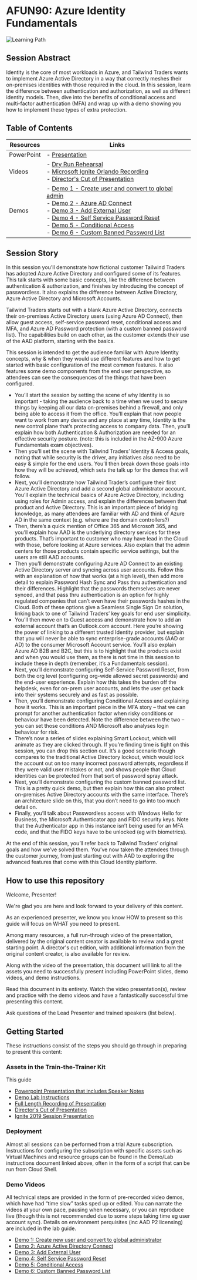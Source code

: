# AFUN90: Azure Identity Fundamentals

 ![Learning Path](https://img.shields.io/badge/Learning%20Path-AFUN-fe5e00?logo=microsoft)

## Session Abstract
Identity is the core of most workloads in Azure, and Tailwind Traders wants to implement Azure Active Directory in a way that correctly meshes their on-premises identities with those required in the cloud. In this session, learn the difference between authentication and authorization, as well as different identity models. Then, dive into the benefits of conditional access and multi-factor authentication (MFA) and wrap up with a demo showing you how to implement these types of extra protection.

## Table of Contents

| Resources         | Links                            |
|-------------------|----------------------------------|
| PowerPoint        | - [Presentation](presentations.md) |
| Videos            | - [Dry Run Rehearsal](https://globaleventcdn.blob.core.windows.net/assets/afun/afun90/AFUN90%20Identity%20Fundamentals.mp4) <br/>- [Microsoft Ignite Orlando Recording](https://globaleventcdn.blob.core.windows.net/assets/afun/afun90/AFUN_90_IGNITE.mp4) <br/>- [Director's Cut of Presentation](https://globaleventcdn.blob.core.windows.net/assets/afun/afun90/AFUN90%20Identity%20Fundamentals.mp4) |
| Demos             | - [Demo 1 - Create user and convert to global admin](https://globaleventcdn.blob.core.windows.net/assets/afun/afun90/1.AAD-Rename-New-User-Global-Administrator.mp4)  <br/>- [Demo 2 - Azure AD Connect](https://globaleventcdn.blob.core.windows.net/assets/afun/afun90/2.Azure-AD-Connect.mp4)  <br/>- [Demo 3 - Add External User](https://globaleventcdn.blob.core.windows.net/assets/afun/afun90/3.External-User.mp4)  <br/>- [Demo 4 - Self Service Password Reset](https://globaleventcdn.blob.core.windows.net/assets/afun/afun90/4.Self-Service-Password-Reset.mp4)  <br/>- [Demo 5 - Conditional Access](https://globaleventcdn.blob.core.windows.net/assets/afun/afun90/5.ConditionalAccess.mp4)  <br/>- [Demo 6 - Custom Banned Password List](https://globaleventcdn.blob.core.windows.net/assets/afun/afun90/6.CustomBannedPasswordList.mp4)  |

## Session Story
In this session you’ll demonstrate how fictional customer Tailwind Traders has adopted Azure Active Directory and configured some of its features. This talk starts with some basic concepts, like the difference between authentication & authorization, and finishes by introducing the concept of passwordless. It also explains the difference between Active Directory, Azure Active Directory and Microsoft Accounts. 

Tailwind Traders starts out with a blank Azure Active Directory, connects their on-premises Active Directory users (using Azure AD Connect), then allow guest access, self-service password reset, conditional access and MFA, and Azure AD Password protection (with a custom banned password list).  The capabilities build on each other, as the customer extends their use of the AAD platform, starting with the basics. 

This session is intended to get the audience familiar with Azure Identity concepts, why & when they would use different features and how to get started with basic configuration of the most common features. It also features some demo components from the end user perspective, so attendees can see the consequences of the things that have been configured. 

<ul>
<li>You’ll start the session by setting the scene of why Identity is so important - taking the audience back to a time when we used to secure things by keeping all our data on-premises behind a firewall, and only being able to access it from the office. You’ll explain that now people want to work from any device and any place at any time, Identity is the new control plane that’s protecting access to company data. Then, you’ll explain how both Authentication & Authorization are needed for an effective security posture. (note: this is included in the AZ-900 Azure Fundamentals exam objectives).</li> 
<li>Then you’ll set the scene with Tailwind Traders’ Identity & Access goals, noting that while security is the driver, any initiatives also need to be easy & simple for the end users. You’ll then break down those goals into how they will be achieved, which sets the talk up for the demos that will follow.</li> 
<li>Next, you’ll demonstrate how Tailwind Trader’s configure their first Azure Active Directory and add a second global administrator account. You’ll explain the technical basics of Azure Active Directory, including using roles for Admin access, and explain the differences between that product and Active Directory. This is an important piece of bridging knowledge, as many attendees are familiar with AD and think of Azure AD in the same context (e.g. where are the domain controllers?)</li> 
<li>Then, there’s a quick mention of Office 365 and Microsoft 365, and you’ll explain how AAD is the underlying directory services for these products. That’s important to customer who may have lead in the Cloud with those, before looking at Azure services. Also explain that the admin centers for those products contain specific service settings, but the users are still AAD accounts.</li> 
<li>Then you’ll demonstrate configuring Azure AD Connect to an existing Active Directory server and syncing across user accounts. Follow this with an explanation of how that works (at a high level), then add more detail to explain Password Hash Sync and Pass thru authentication and their differences. Highlight that the passwords themselves are never synced, and that pass thru authentication is an option for highly regulated companies that can’t even have their passwords hashes in the Cloud. Both of these options give a Seamless Single Sign On solution, linking back to one of Tailwind Traders’ key goals for end user simplicity.</li>  
<li>You’ll then move on to Guest access and demonstrate how to add an external account that’s an Outlook.com account. Here you’re showing the power of linking to a different trusted Identity provider, but explain that you will never be able to sync enterprise-grade accounts (AAD or AD) to the consumer Microsoft Account service. You’ll also explain Azure AD B2B and B2C, but this is to highlight that the products exist and when you would use them, as there is not time in this session to include these in depth (remember, it’s a Fundamentals session).</li> 
<li>Next, you’ll demonstrate configuring Self-Service Password Reset, from both the org level (configuring org-wide allowed secret passwords) and the end-user experience. Explain how this takes the burden off the helpdesk, even for on-prem user accounts, and lets the user get back into their systems securely and as fast as possible.</li>  
<li>Then, you’ll demonstrate configuring Conditional Access and explaining how it works. This is an important piece in the MFA story – that we can prompt for another authentication factor when risky conditions or behaviour have been detected. Note the difference between the two – you can set those conditions AND Microsoft also analyses login behaviour for risk.</li> 
<li>There’s now a series of slides explaining Smart Lockout, which will animate as they are clicked through. If you’re finding time is tight on this session, you can drop this section out. It’s a good scenario though compares to the traditional Active Directory lockout, which would lock the account out on too many incorrect password attempts, regardless if they were valid user mistakes or not, and shows people that Cloud identities can be protected from that sort of password spray attack.</li>
<li>Next, you’ll demonstrate configuring the custom banned password list. This is a pretty quick demo, but then explain how this can also protect on-premises Active Directory accounts with the same interface. There’s an architecture slide on this, that you don’t need to go into too much detail on.</li>
<li>Finally, you’ll talk about Passwordless access with Windows Hello for Business, the Microsoft Authenticator app and FIDO security keys. Note that the Authenticator app in this instance isn’t being used for an MFA code, and that the FIDO keys have to be unlocked (eg with biometrics).</li>
</ul>
At the end of this session, you’ll refer back to Tailwind Traders’ original goals and how we’ve solved them. You’ve now taken the attendees through the customer journey, from just starting out with AAD to exploring the advanced features that come with this Cloud Identity platform. 

## How to use this repository
Welcome, Presenter!

We're glad you are here and look forward to your delivery of this content.

As an experienced presenter, we know you know HOW to present so this guide will focus on WHAT you need to present.

Among many resources, a full run-through video of the presentation, delivered by the original content creator is available to review and a great starting point. A director's cut edition, with additional information from the original content creator, is also available for review.

Along with the video of the presentation, this document will link to all the assets you need to successfully present including PowerPoint slides, demo videos, and demo instructions.

Read this document in its entirety. Watch the video presentation(s), review and practice with the demo videos and have a fantastically successful time presenting this content.

Ask questions of the Lead Presenter and trained speakers (list below).

## Getting Started
These instructions consist of the steps you should go through in preparing to present this content:

### Assets in the Train-the-Trainer Kit


This guide</li>
- [Powerpoint Presentation that includes Speaker Notes](https://globaleventcdn.blob.core.windows.net/assets/afun/afun90/afun90.pptx)
- [Demo Lab Instructions](https://globaleventcdn.blob.core.windows.net/assets/afun/afun90/AFUN90%20Demo%20Guide.docx)
- [Full Length Recording of Presentation](https://globaleventcdn.blob.core.windows.net/assets/afun/afun90/AFUN90%20Identity%20Fundamentals.mp4)
- [Director's Cut of Presentation](https://globaleventcdn.blob.core.windows.net/assets/afun/afun90/AFUN90%20Identity%20Fundamentals.mp4)
- [Ignite 2019 Session Presentation](https://globaleventcdn.blob.core.windows.net/assets/afun/afun90/AFUN_90_IGNITE.mp4)


### Deployment

Almost all sessions can be performed from a trial Azure subscription. Instructions for configuring the subscription with specific assets such as Virtual Machines and resource groups can be found in the Demo/Lab instructions document linked above, often in the form of a script that can be run from Cloud Shell. 

### Demo Videos
All technical steps are provided in the form of pre-recorded video demos, which have had “time slow” tasks sped up or edited. You can narrate the videos at your own pace, pausing when necessary, or you can reproduce live (though this is not recommended due to some steps taking time eg user account sync). Details on environment perquisites (inc AAD P2 licensing) are included in the lab guide. 

- [Demo 1: Create new user and convert to global administrator](https://globaleventcdn.blob.core.windows.net/assets/afun/afun90/1.AAD-Rename-New-User-Global-Administrator.mp4)
- [Demo 2: Azure Active Directory Connect](https://globaleventcdn.blob.core.windows.net/assets/afun/afun90/2.Azure-AD-Connect.mp4)
- [Demo 3: Add External User](https://globaleventcdn.blob.core.windows.net/assets/afun/afun90/3.External-User.mp4)
- [Demo 4: Self Service Password Reset](https://globaleventcdn.blob.core.windows.net/assets/afun/afun90/4.Self-Service-Password-Reset.mp4)
- [Demo 5: Conditional Access](https://globaleventcdn.blob.core.windows.net/assets/afun/afun90/5.ConditionalAccess.mp4)
- [Demo 6: Custom Banned Password List](https://globaleventcdn.blob.core.windows.net/assets/afun/afun90/6.CustomBannedPasswordList.mp4)

